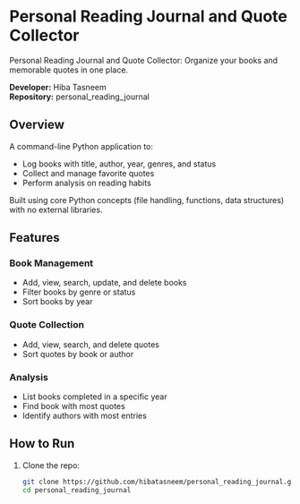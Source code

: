 
# Personal Reading Journal and Quote Collector
Personal Reading Journal and Quote Collector: Organize your books and memorable quotes in one place.

**Developer:** Hiba Tasneem  
**Repository:** personal_reading_journal

## Overview

A command-line Python application to:
- Log books with title, author, year, genres, and status
- Collect and manage favorite quotes
- Perform analysis on reading habits

Built using core Python concepts (file handling, functions, data structures) with no external libraries.

## Features

### Book Management
- Add, view, search, update, and delete books
- Filter books by genre or status
- Sort books by year

### Quote Collection
- Add, view, search, and delete quotes
- Sort quotes by book or author

### Analysis
- List books completed in a specific year
- Find book with most quotes
- Identify authors with most entries

## How to Run

1. Clone the repo:
   ```bash
   git clone https://github.com/hibatasneem/personal_reading_journal.git
   cd personal_reading_journal
